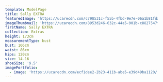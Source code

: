 ```yaml
---
template: ModelPage
title: Sally EXTRA
featuredImage: 'https://ucarecdn.com/c798531c-f55b-4fbd-9e7e-06a1b81fdaae/'
imageThumbnail: 'https://ucarecdn.com/8953d246-632c-44a5-901b-c8827547fffa/'
firstName: Sally EXTRA
collection: Extras
height: 173cm
measurementType: bust
bust: 106cm
waist: 86cm
hips: 120cm
size: 14-16
shoeSize: '9.5'
imagePortfolio:
  - image: 'https://ucarecdn.com/ecf1dee2-2b23-411b-abe5-e39d49ba1120/'
---
```


